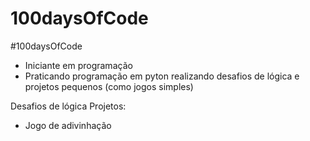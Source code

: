 # 100daysOfCode
#100daysOfCode
- Iniciante em programação
- Praticando programação em pyton realizando desafios de lógica e projetos pequenos (como jogos simples)

Desafios de lógica
Projetos:
  - Jogo de adivinhação
